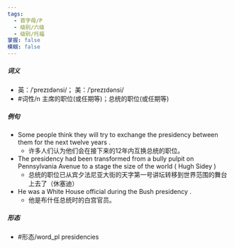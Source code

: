 ```yaml
---
tags:
  - 首字母/P
  - 级别/六级
  - 级别/托福
掌握: false
模糊: false
---
```

##### 词义
- 英：/ˈprezɪdənsi/； 美：/ˈprezɪdənsi/
- #词性/n  主席的职位(或任期等)；总统的职位(或任期等)
##### 例句
- Some people think they will try to exchange the presidency between them for the next twelve years .
	- 许多人们认为他们会在接下来的12年内互换总统的职位。
- The presidency had been transformed from a bully pulpit on Pennsylvania Avenue to a stage the size of the world ( Hugh Sidey )
	- 总统的职位已从宾夕法尼亚大街的天字第一号讲坛转移到世界范围的舞台上去了（休塞迪）
- He was a White House official during the Bush presidency .
	- 他是布什任总统时的白宫官员。
##### 形态
- #形态/word_pl presidencies
